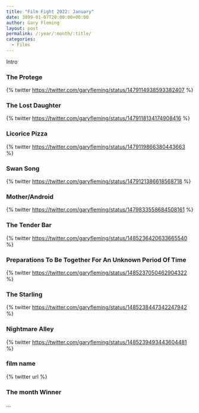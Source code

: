 ```yaml
---
title: "Film Fight 2022: January"
date: 3899-01-07T20:00:00+00:00
author: Gary Fleming
layout: post
permalink: /:year/:month/:title/
categories:
  - Films
---
```


Intro

### The Protege

{% twitter https://twitter.com/garyfleming/status/1479114938593382407 %}

### The Lost Daughter

{% twitter https://twitter.com/garyfleming/status/1479118134174908416 %}

### Licorice Pizza

{% twitter https://twitter.com/garyfleming/status/1479119866380443663 %}

### Swan Song

{% twitter https://twitter.com/garyfleming/status/1479121386618568718 %}

### Mother/Android

{% twitter https://twitter.com/garyfleming/status/1479833558684508161 %}

### The Tender Bar

{% twitter https://twitter.com/garyfleming/status/1485236420633665540 %}

### Preparations To Be Together For An Unknown Period Of Time

{% twitter https://twitter.com/garyfleming/status/1485237050462904322 %}

### The Starling

{% twitter https://twitter.com/garyfleming/status/1485238447342247942 %}

### Nightmare Alley

{% twitter https://twitter.com/garyfleming/status/1485239493443604481 %}

### film name

{% twitter url %}


### The month Winner

...
